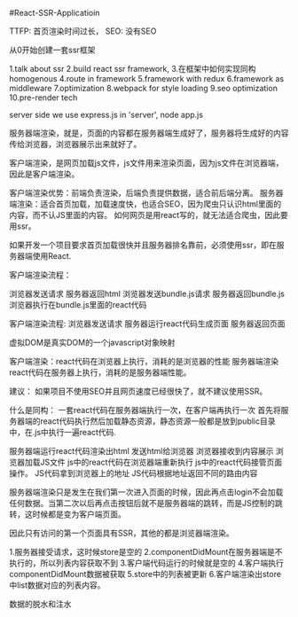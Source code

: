 #React-SSR-Applicatioin


TTFP: 首页渲染时间过长，
SEO: 没有SEO

从0开始创建一套ssr框架

1.talk about ssr
2.build react ssr framework, 
3.在框架中如何实现同构 homogenous
4.route in framework
5.framework with redux
6.framework as middleware
7.optimization
8.webpack for style loading
9.seo optimization
10.pre-render tech

server side we use express.js in 'server',
node app.js

服务器端渲染，就是，页面的内容都在服务器端生成好了，服务器将生成好的内容传给浏览器，浏览器展示出来就好了。

客户端渲染，是网页加载js文件，js文件用来渲染页面，因为js文件在浏览器端，因此是客户端渲染。

客户端渲染优势：前端负责渲染，后端负责提供数据，适合前后端分离。
服务器端渲染：适合首页加载，加载速度快，也适合SEO，因为爬虫只认识html里面的内容，而不认JS里面的内容。
如何网页是用react写的，就无法适合爬虫，因此要用ssr。

如果开发一个项目要求首页加载很快并且服务器排名靠前，必须使用ssr，即在服务器端使用React.

客户端渲染流程：

浏览器发送请求
服务器返回html
浏览器发送bundle.js请求
服务器返回bundle.js
浏览器执行在bundle.js里面的react代码

客户端渲染流程:
浏览器发送请求
服务器运行react代码生成页面
服务器返回页面

虚拟DOM是真实DOM的一个javascript对象映射

客户端渲染：react代码在浏览器上执行，消耗的是浏览器的性能
服务器端渲染react代码在服务器上执行，消耗的是服务器端性能。

建议： 如果项目不使用SEO并且网页速度已经很快了，就不建议使用SSR。

什么是同构：
一套react代码在服务器端执行一次，在客户端再执行一次
首先将服务器端的react代码执行然后加载静态资源，静态资源一般都是放到public目录中，在.js中执行一遍react代码.

服务器端运行react代码渲染出html
发送html给浏览器
浏览器接收到内容展示
浏览器加载JS文件
js中的react代码在浏览器端重新执行
js中的react代码接管页面操作。
JS代码拿到浏览器上的地址
JS代码根据地址返回不同的路由内容

服务器端渲染只是发生在我们第一次进入页面的时候，因此再点击login不会加载任何数据。当第二次以后再点击按钮后就不是服务器端的跳转，而是JS控制的跳转，这时候都是变为客户端页面。

因此只有访问的第一个页面具有SSR，其他的都是浏览器端渲染。


1.服务器接受请求，这时候store是空的
2.componentDidMount在服务器端是不执行的，所以列表内容获取不到
3.客户端代码运行的时候就是空的
4.客户端执行componentDidMount数据被获取
5.store中的列表被更新
6.客户端渲染出store中list数据对应的列表内容。

数据的脱水和注水








